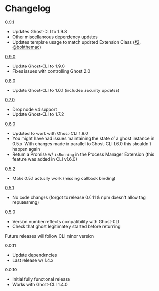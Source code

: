 # Changelog
[0.9.1](https://github.com/vikaspotluri123/ghost-cli-supervisor/compare/v0.9.0...v0.9.1)
- Updates Ghost-CLI to 1.9.8
- Other miscellaneous dependency updates
- Updates template usage to match updated Extension Class ([#2](https://github.com/vikaspotluri123/ghost-cli-supervisor/pull/2), [@bobthemac](https://github.com/bobthemac))

[0.9.0](https://github.com/vikaspotluri123/ghost-cli-supervisor/compare/v0.8.0...v0.9.0)
- Update Ghost-CLI to 1.9.0
- Fixes issues with controlling Ghost 2.0

[0.8.0](https://github.com/vikaspotluri123/ghost-cli-supervisor/compare/v0.7.0...v0.8.0)
- Update Ghost-CLI to 1.8.1 (includes security updates)

[0.7.0](https://github.com/vikaspotluri123/ghost-cli-supervisor/compare/v0.6.0...v0.7.0)
- Drop node v4 support
- Update Ghost-CLI to 1.7.2

[0.6.0](https://github.com/vikaspotluri123/ghost-cli-supervisor/compare/v0.6.0...v0.5.2)
- Updated to work with Ghost-CLI 1.6.0
- You might have had issues maintaining the state of a ghost instance in 0.5.x. With changes made in parallel to Ghost-CLI 1.6.0 this shouldn't happen again
- Return a Promise w/ `isRunning` in the Process Manager Extension (this feature was added in CLI v1.6.0)

[0.5.2](https://github.com/vikaspotluri123/ghost-cli-supervisor/compare/v0.5.1...v0.5.2)
- Make 0.5.1 actually work (missing callback binding)

[0.5.1](https://github.com/vikaspotluri123/ghost-cli-supervisor/compare/v0.5.0...v0.5.1)
- No code changes (forgot to release 0.0.11 & npm doesn't allow tag republishing)

0.5.0
- Version number reflects compatibility with Ghost-CLI
- Check that ghost legitimately started before returning

Future releases will follow CLI minor version

0.0.11
- Update dependencies
- Last release w/ 1.4.x

0.0.10
- Initial fully functional release
- Works with Ghost-CLI 1.4.0

